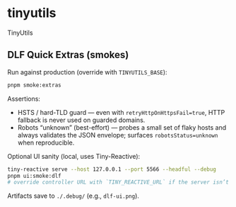 # tinyutils
TinyUtils

## DLF Quick Extras (smokes)

Run against production (override with `TINYUTILS_BASE`):

```bash
pnpm smoke:extras
```

Assertions:
- HSTS / hard-TLD guard — even with `retryHttpOnHttpsFail=true`, HTTP fallback is never used on guarded domains.
- Robots “unknown” (best-effort) — probes a small set of flaky hosts and always validates the JSON envelope; surfaces `robotsStatus=unknown` when reproducible.

Optional UI sanity (local, uses Tiny-Reactive):

```bash
tiny-reactive serve --host 127.0.0.1 --port 5566 --headful --debug
pnpm ui:smoke:dlf
# override controller URL with `TINY_REACTIVE_URL` if the server isn’t on localhost
```

Artifacts save to `./.debug/` (e.g., `dlf-ui.png`).
